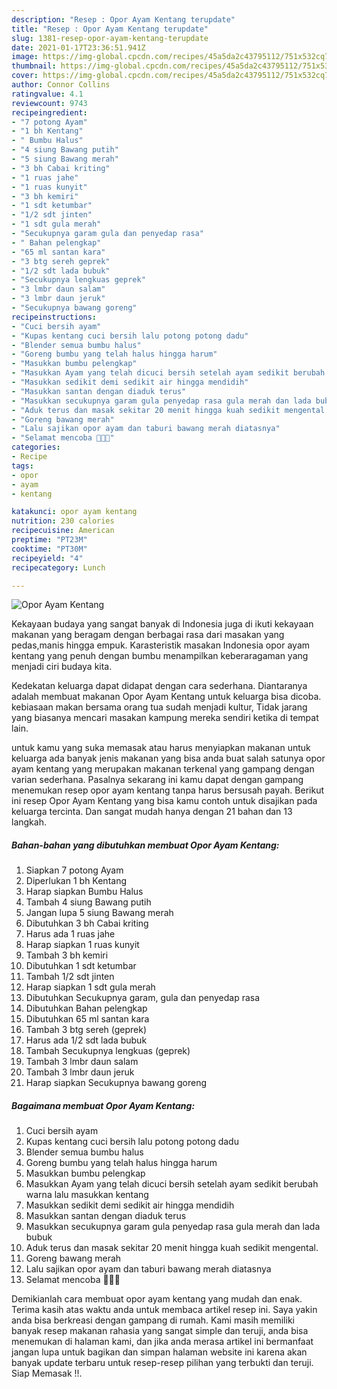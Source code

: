 ```yaml
---
description: "Resep : Opor Ayam Kentang terupdate"
title: "Resep : Opor Ayam Kentang terupdate"
slug: 1381-resep-opor-ayam-kentang-terupdate
date: 2021-01-17T23:36:51.941Z
image: https://img-global.cpcdn.com/recipes/45a5da2c43795112/751x532cq70/opor-ayam-kentang-foto-resep-utama.jpg
thumbnail: https://img-global.cpcdn.com/recipes/45a5da2c43795112/751x532cq70/opor-ayam-kentang-foto-resep-utama.jpg
cover: https://img-global.cpcdn.com/recipes/45a5da2c43795112/751x532cq70/opor-ayam-kentang-foto-resep-utama.jpg
author: Connor Collins
ratingvalue: 4.1
reviewcount: 9743
recipeingredient:
- "7 potong Ayam"
- "1 bh Kentang"
- " Bumbu Halus"
- "4 siung Bawang putih"
- "5 siung Bawang merah"
- "3 bh Cabai kriting"
- "1 ruas jahe"
- "1 ruas kunyit"
- "3 bh kemiri"
- "1 sdt ketumbar"
- "1/2 sdt jinten"
- "1 sdt gula merah"
- "Secukupnya garam gula dan penyedap rasa"
- " Bahan pelengkap"
- "65 ml santan kara"
- "3 btg sereh geprek"
- "1/2 sdt lada bubuk"
- "Secukupnya lengkuas geprek"
- "3 lmbr daun salam"
- "3 lmbr daun jeruk"
- "Secukupnya bawang goreng"
recipeinstructions:
- "Cuci bersih ayam"
- "Kupas kentang cuci bersih lalu potong potong dadu"
- "Blender semua bumbu halus"
- "Goreng bumbu yang telah halus hingga harum"
- "Masukkan bumbu pelengkap"
- "Masukkan Ayam yang telah dicuci bersih setelah ayam sedikit berubah warna lalu masukkan kentang"
- "Masukkan sedikit demi sedikit air hingga mendidih"
- "Masukkan santan dengan diaduk terus"
- "Masukkan secukupnya garam gula penyedap rasa gula merah dan lada bubuk"
- "Aduk terus dan masak sekitar 20 menit hingga kuah sedikit mengental."
- "Goreng bawang merah"
- "Lalu sajikan opor ayam dan taburi bawang merah diatasnya"
- "Selamat mencoba 👩🏻‍🍳"
categories:
- Recipe
tags:
- opor
- ayam
- kentang

katakunci: opor ayam kentang 
nutrition: 230 calories
recipecuisine: American
preptime: "PT23M"
cooktime: "PT30M"
recipeyield: "4"
recipecategory: Lunch

---
```



![Opor Ayam Kentang](https://img-global.cpcdn.com/recipes/45a5da2c43795112/751x532cq70/opor-ayam-kentang-foto-resep-utama.jpg)

Kekayaan budaya yang sangat banyak di Indonesia juga di ikuti kekayaan makanan yang beragam dengan berbagai rasa dari masakan yang pedas,manis hingga empuk. Karasteristik masakan Indonesia opor ayam kentang yang penuh dengan bumbu menampilkan keberaragaman yang menjadi ciri budaya kita.


Kedekatan keluarga dapat didapat dengan cara sederhana. Diantaranya adalah membuat makanan Opor Ayam Kentang untuk keluarga bisa dicoba. kebiasaan makan bersama orang tua sudah menjadi kultur, Tidak jarang yang biasanya mencari masakan kampung mereka sendiri ketika di tempat lain.



untuk kamu yang suka memasak atau harus menyiapkan makanan untuk keluarga ada banyak jenis makanan yang bisa anda buat salah satunya opor ayam kentang yang merupakan makanan terkenal yang gampang dengan varian sederhana. Pasalnya sekarang ini kamu dapat dengan gampang menemukan resep opor ayam kentang tanpa harus bersusah payah.
Berikut ini resep Opor Ayam Kentang yang bisa kamu contoh untuk disajikan pada keluarga tercinta. Dan sangat mudah hanya dengan 21 bahan dan 13 langkah.


<!--inarticleads1-->

##### Bahan-bahan yang dibutuhkan membuat Opor Ayam Kentang:

1. Siapkan 7 potong Ayam
1. Diperlukan 1 bh Kentang
1. Harap siapkan  Bumbu Halus
1. Tambah 4 siung Bawang putih
1. Jangan lupa 5 siung Bawang merah
1. Dibutuhkan 3 bh Cabai kriting
1. Harus ada 1 ruas jahe
1. Harap siapkan 1 ruas kunyit
1. Tambah 3 bh kemiri
1. Dibutuhkan 1 sdt ketumbar
1. Tambah 1/2 sdt jinten
1. Harap siapkan 1 sdt gula merah
1. Dibutuhkan Secukupnya garam, gula dan penyedap rasa
1. Dibutuhkan  Bahan pelengkap
1. Dibutuhkan 65 ml santan kara
1. Tambah 3 btg sereh (geprek)
1. Harus ada 1/2 sdt lada bubuk
1. Tambah Secukupnya lengkuas (geprek)
1. Tambah 3 lmbr daun salam
1. Tambah 3 lmbr daun jeruk
1. Harap siapkan Secukupnya bawang goreng




<!--inarticleads2-->

##### Bagaimana membuat  Opor Ayam Kentang:

1. Cuci bersih ayam
1. Kupas kentang cuci bersih lalu potong potong dadu
1. Blender semua bumbu halus
1. Goreng bumbu yang telah halus hingga harum
1. Masukkan bumbu pelengkap
1. Masukkan Ayam yang telah dicuci bersih setelah ayam sedikit berubah warna lalu masukkan kentang
1. Masukkan sedikit demi sedikit air hingga mendidih
1. Masukkan santan dengan diaduk terus
1. Masukkan secukupnya garam gula penyedap rasa gula merah dan lada bubuk
1. Aduk terus dan masak sekitar 20 menit hingga kuah sedikit mengental.
1. Goreng bawang merah
1. Lalu sajikan opor ayam dan taburi bawang merah diatasnya
1. Selamat mencoba 👩🏻‍🍳




Demikianlah cara membuat opor ayam kentang yang mudah dan enak. Terima kasih atas waktu anda untuk membaca artikel resep ini. Saya yakin anda bisa berkreasi dengan gampang di rumah. Kami masih memiliki banyak resep makanan rahasia yang sangat simple dan teruji, anda bisa menemukan di halaman kami, dan jika anda merasa artikel ini bermanfaat jangan lupa untuk bagikan dan simpan halaman website ini karena akan banyak update terbaru untuk resep-resep pilihan yang terbukti dan teruji. Siap Memasak !!. 
